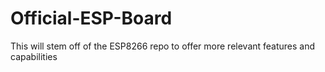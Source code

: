 # Official-ESP-Board
This will stem off of the ESP8266 repo to offer more relevant features and capabilities
